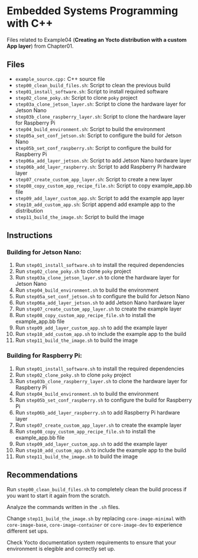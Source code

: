 # Embedded Systems Programming with C++

Files related to Example04 (**Creating an Yocto distribution with a custom App layer**) from Chapter01.

## Files

* `example_source.cpp:` C++ source file
* `step00_clean_build_files.sh`: Script to clean the previous build
* `step01_install_software.sh`: Script to install required software
* `step02_clone_poky.sh`: Script to clone `poky` project
* `step03a_clone_jetson_layer.sh`: Script to clone the hardware layer for Jetson Nano
* `step03b_clone_raspberry_layer.sh`: Script to clone the hardware layer for Raspberry Pi
* `step04_build_environment.sh`: Script to build the environment
* `step05a_set_conf_jetson.sh`: Script to configure the build for Jetson Nano
* `step05b_set_conf_raspberry.sh`: Script to configure the build for Raspberry Pi
* `step06a_add_layer_jetson.sh`: Script to add Jetson Nano hardware layer
* `step06b_add_layer_raspberry.sh`: Script to add Raspberry Pi hardware layer
* `step07_create_custom_app_layer.sh`: Script to create a new layer
* `step08_copy_custom_app_recipe_file.sh`: Script to copy example_app.bb file
* `step09_add_layer_custom_app.sh`: Script to add the example app layer
* `step10_add_custom_app.sh`: Script append add example app to the distribution
* `step11_build_the_image.sh`: Script to build the image

## Instructions

### Building for Jetson Nano:

1. Run `step01_install_software.sh` to install the required dependencies
2. Run `step02_clone_poky.sh` to clone `poky` project
3. Run `step03a_clone_jetson_layer.sh` to clone the hardware layer for Jetson Nano
4. Run `step04_build_environment.sh` to build the environment
5. Run `step05a_set_conf_jetson.sh` to configure the build for Jetson Nano
6. Run `step06a_add_layer_jetson.sh` to add Jetson Nano hardware layer
7. Run `step07_create_custom_app_layer.sh` to create the example layer
7. Run `step08_copy_custom_app_recipe_file.sh` to install the example_app.bb file
7. Run `step09_add_layer_custom_app.sh` to add the example layer
7. Run `step10_add_custom_app.sh` to include the example app to the build
8. Run `step11_build_the_image.sh` to build the image

### Building for Raspberry Pi:

1. Run `step01_install_software.sh` to install the required dependencies
2. Run `step02_clone_poky.sh` to clone `poky` project
3. Run `step03b_clone_raspberry_layer.sh` to clone the hardware layer for Raspberry Pi
4. Run `step04_build_environment.sh` to build the environment
5. Run `step05b_set_conf_raspberry.sh` to configure the build for Raspberry Pi
6. Run `step06b_add_layer_raspberry.sh` to add Raspberry Pi hardware layer
7. Run `step07_create_custom_app_layer.sh` to create the example layer
7. Run `step08_copy_custom_app_recipe_file.sh` to install the example_app.bb file
7. Run `step09_add_layer_custom_app.sh` to add the example layer
7. Run `step10_add_custom_app.sh` to include the example app to the build
8. Run `step11_build_the_image.sh` to build the image

## Recommendations

Run `step00_clean_build_files.sh` to completely clean the build process if you want to start it again from the scratch.

Analyze the commands written in the `.sh` files.

Change `step11_build_the_image.sh` by replacing `core-image-minimal` with `core-image-base`, `core-image-container` or `core-image-dev` to experience different set ups.

Check Yocto documentation system requirements to ensure that your environment is elegible and correctly set up.
